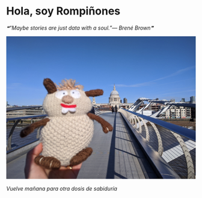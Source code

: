 # Hola, soy Rompiñones

<!--STARTS_HERE_QUOTE_README-->
<i>❝“Maybe stories are just data with a soul.”— Brené Brown❞</i>
<!--ENDS_HERE_QUOTE_README-->

<!--START_SECTION:update_image-->
![alt text](https://raw.githubusercontent.com/focaalvarez/rompinones/main/.github/images/IMG_20220205_105737.jpg?raw=true)
<!--END_SECTION:update_image-->

*Vuelve mañana para otra dosis de sabiduría*
